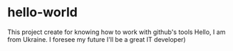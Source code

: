 # hello-world
This project create for knowing how to work with github's tools
Hello, I am from Ukraine. I foresee my future I'll be a great IT developer)
